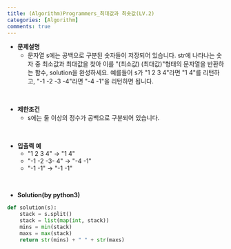 ```yaml
---
title: (Algorithm)Programmers_최대값과 최솟값(LV.2)
categories: [Algorithm]
comments: true
---
```


- **문제설명**
    - 문자열 s에는 공백으로 구분된 숫자들이 저장되어 있습니다. str에 나타나는 숫자 중 최소값과 최대값을 찾아 이를 "(최소값) (최대값)"형태의 문자열을 반환하는 함수, solution을 완성하세요.
예를들어 s가 "1 2 3 4"라면 "1 4"를 리턴하고, "-1 -2 -3 -4"라면 "-4 -1"을 리턴하면 됩니다.

<br>

- **제한조건**
    - s에는 둘 이상의 정수가 공백으로 구분되어 있습니다.

<br>

- **입출력 예**
    - "1 2 3 4" -> "1 4"
    - "-1 -2 -3- 4" -> "-4 -1"
    - "-1 -1" -> "-1 -1"

<br>

- **Solution(by python3)**
```python
def solution(s):
    stack = s.split()
    stack = list(map(int, stack))
    mins = min(stack)
    maxs = max(stack)
    return str(mins) + " " + str(maxs)
```